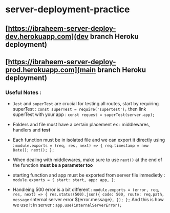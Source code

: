 # server-deployment-practice

## [https://ibraheem-server-deploy-dev.herokuapp.com](dev branch Heroku deployment)

## [https://ibraheem-server-deploy-prod.herokuapp.com](main branch Heroku deployment)

### Useful Notes :

- `Jest` and `superTest` are crucial for testing all routes, start by requiring superTest :
  `const superTest = require('supertest');` then link superTest with your app :
  `const request = superTest(server.app);`

- Folders and file must have a certain placement ex : middlewares, handlers and **test**

- Each function must be in isolated file and we can export it directly using :
  `module.exports = (req, res, next) => { req.timestamp = new Date(); next(); };`

- When dealing with middlewares, make sure to use `next()` at the end of the function **must be a parameter too**

- starting function and app must be exported from server file immedietly :
  `module.exports = { start: start, app: app, };`

- Handleing 500 error is a bit different :
  `module.exports = (error, req, res, next) => { res.status(500).json({ code: 500, route: req.path, message:`Internal server error ${error.message}`, }); };`
  And this is how we use it in server : `app.use(internalServerError);`
